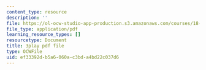 ```yaml
---
content_type: resource
description: ''
file: https://ol-ocw-studio-app-production.s3.amazonaws.com/courses/18-03sc-differential-equations-fall-2011/ef33392db5a6060ac3bda4bd22c037d6_eyNm7XGJr4s.pdf
file_type: application/pdf
learning_resource_types: []
resourcetype: Document
title: 3play pdf file
type: OCWFile
uid: ef33392d-b5a6-060a-c3bd-a4bd22c037d6
---
```

